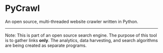 # PyCrawl

An open source, multi-threaded website crawler written in Python.

***

Note: This is part of an open source search engine. The purpose of this tool is to gather links **only**. The analytics, data harvesting, and search algorithms are being created as separate programs. 
